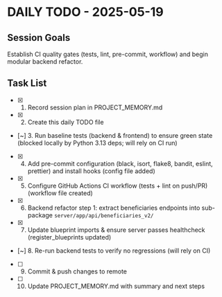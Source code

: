 # DAILY TODO - 2025-05-19

## Session Goals
Establish CI quality gates (tests, lint, pre-commit, workflow) and begin modular backend refactor.

## Task List
- [x] 1. Record session plan in PROJECT_MEMORY.md
- [x] 2. Create this daily TODO file
- [~] 3. Run baseline tests (backend & frontend) to ensure green state (blocked locally by Python 3.13 deps; will rely on CI run)
- [x] 4. Add pre-commit configuration (black, isort, flake8, bandit, eslint, prettier) and install hooks (config file added)
- [x] 5. Configure GitHub Actions CI workflow (tests + lint on push/PR) (workflow file created)
- [x] 6. Backend refactor step 1: extract beneficiaries endpoints into sub-package `server/app/api/beneficiaries_v2/`
- [x] 7. Update blueprint imports & ensure server passes healthcheck (register_blueprints updated)
- [~] 8. Re-run backend tests to verify no regressions (will rely on CI)
- [ ] 9. Commit & push changes to remote
- [ ] 10. Update PROJECT_MEMORY.md with summary and next steps 